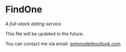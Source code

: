 # FindOne

*A full-stack dating service*

This file will be updated in the future.

You can contact me via email: [gotonode@outlook.com](gotonode@outlook.com)
